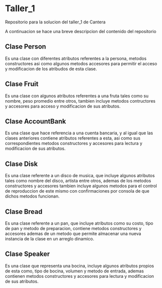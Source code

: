 # Taller_1
 Repositorio para la solucion del taller_1 de Cantera

A continuacion se hace una breve descripcion del contenido del repositorio
## Clase Person
Es una clase con diferentes atributos referentes a la persona, metodos constructores asi como algunos metodos accesores para permitir el acceso y modificacion de los atribudos de esta clase.

## Clase Fruit
Es una clase con algunos atributos referentes a una fruta tales como su nombre, peso promedio entre otros, tambien incluye metodos contructores y accesores para acceso y modificacion de sus atributos.

## Clase AccountBank
Es una clase que hace referencia a una cuenta bancaria, y al igual que las clases anteriores contiene atributos referentes a esta, asi como sus correspondientes metodos constructores y accesores para lectura y modificacion de sus atributos.

## Clase Disk
Es una clase referente a un disco de musica, que incluye algunos atributos tales como nombre del disco, artista entre otros, ademas de los metodos constructores y accesores tambien incluye algunos metodos para el control de reproduccion de este mismo con confirmaciones por consola de que dichos metodos funcionan.

## Clase Bread 
Es una clase referente a un pan, que incluye atributos como su costo, tipo de pan y metodo de preparacion, contiene metodos constructores y accesores ademas de un metodo que permite almacenar una nueva instancia de la clase en un arreglo dinamico.

## Clase Speaker
Es una clase que representa una bocina, incluye algunos atributos propios de esta como, tipo de bocina, volumen y metodo de entrada, ademas contienen metodos constructores y accesores para lectura y modificacion de sus atributos.